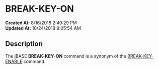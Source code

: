 # BREAK-KEY-ON

**Created At:** 8/16/2018 2:49:29 PM  
**Updated At:** 10/24/2018 9:05:54 AM  


## Description 

The jBASE **BREAK-KEY-ON** command is a synonym of the [BREAK-KEY-ENABLE](break-key-enable) command.



